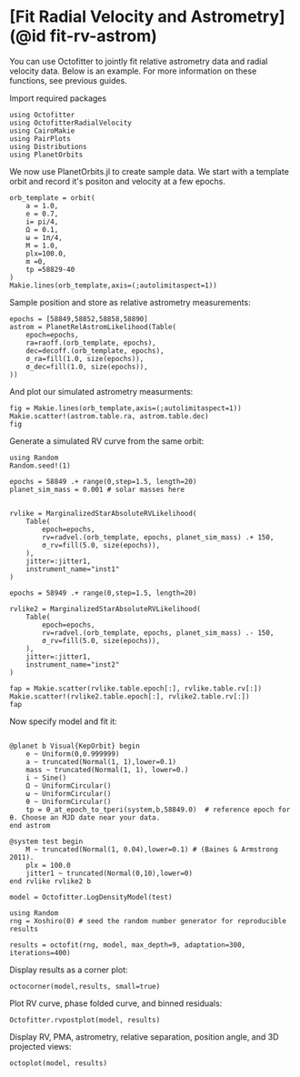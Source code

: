 # [Fit Radial Velocity and Astrometry](@id fit-rv-astrom)

You can use Octofitter to jointly fit relative astrometry data and radial velocity data. 
Below is an example. For more information on these functions, see previous guides.


Import required packages
```@example 1
using Octofitter
using OctofitterRadialVelocity
using CairoMakie
using PairPlots
using Distributions
using PlanetOrbits
```


We now use PlanetOrbits.jl to create sample data. We start with a template orbit and record it's positon and velocity at a few epochs.
```@example 1
orb_template = orbit(
    a = 1.0,
    e = 0.7,
    i= pi/4,
    Ω = 0.1,
    ω = 1π/4,
    M = 1.0,
    plx=100.0,
    m =0,
    tp =58829-40
)
Makie.lines(orb_template,axis=(;autolimitaspect=1))
```


Sample position and store as relative astrometry measurements:
```@example 1
epochs = [58849,58852,58858,58890]
astrom = PlanetRelAstromLikelihood(Table(
    epoch=epochs,
    ra=raoff.(orb_template, epochs),
    dec=decoff.(orb_template, epochs),
    σ_ra=fill(1.0, size(epochs)),
    σ_dec=fill(1.0, size(epochs)),
))
```

And plot our simulated astrometry measurments:
```@example 1
fig = Makie.lines(orb_template,axis=(;autolimitaspect=1))
Makie.scatter!(astrom.table.ra, astrom.table.dec)
fig
```


Generate a simulated RV curve from the same orbit:
```@example 1
using Random
Random.seed!(1)

epochs = 58849 .+ range(0,step=1.5, length=20)
planet_sim_mass = 0.001 # solar masses here


rvlike = MarginalizedStarAbsoluteRVLikelihood(
    Table(
        epoch=epochs,
        rv=radvel.(orb_template, epochs, planet_sim_mass) .+ 150,
        σ_rv=fill(5.0, size(epochs)),
    ),
    jitter=:jitter1,
    instrument_name="inst1"
)

epochs = 58949 .+ range(0,step=1.5, length=20)

rvlike2 = MarginalizedStarAbsoluteRVLikelihood(
    Table(
        epoch=epochs,
        rv=radvel.(orb_template, epochs, planet_sim_mass) .- 150,
        σ_rv=fill(5.0, size(epochs)),
    ),
    jitter=:jitter1,
    instrument_name="inst2"
)

fap = Makie.scatter(rvlike.table.epoch[:], rvlike.table.rv[:])
Makie.scatter!(rvlike2.table.epoch[:], rvlike2.table.rv[:])
fap
```


Now specify model and fit it:
```@example 1

@planet b Visual{KepOrbit} begin
    e ~ Uniform(0,0.999999)
    a ~ truncated(Normal(1, 1),lower=0.1)
    mass ~ truncated(Normal(1, 1), lower=0.)
    i ~ Sine()
    Ω ~ UniformCircular()
    ω ~ UniformCircular()
    θ ~ UniformCircular()
    tp = θ_at_epoch_to_tperi(system,b,58849.0)  # reference epoch for θ. Choose an MJD date near your data.
end astrom

@system test begin
    M ~ truncated(Normal(1, 0.04),lower=0.1) # (Baines & Armstrong 2011).
    plx = 100.0
    jitter1 ~ truncated(Normal(0,10),lower=0)
end rvlike rvlike2 b

model = Octofitter.LogDensityModel(test)

using Random
rng = Xoshiro(0) # seed the random number generator for reproducible results

results = octofit(rng, model, max_depth=9, adaptation=300, iterations=400)
```

Display results as a corner plot:
```@example 1
octocorner(model,results, small=true)
```

Plot RV curve, phase folded curve, and binned residuals:
```@example 1
Octofitter.rvpostplot(model, results)
```

Display RV, PMA, astrometry, relative separation, position angle, and 3D projected views:
```@example 1
octoplot(model, results)
```

